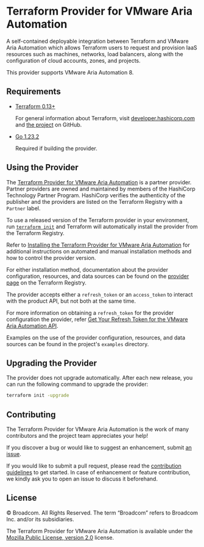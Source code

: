 <!--
© Broadcom. All Rights Reserved.
The term “Broadcom” refers to Broadcom Inc. and/or its subsidiaries.
SPDX-License-Identifier: BSD-2
-->

<!-- markdownlint-disable first-line-h1 no-inline-html -->

# Terraform Provider for VMware Aria Automation

A self-contained deployable integration between Terraform and VMware Aria Automation which allows Terraform users to request and provision IaaS resources such as machines, networks, load balancers, along with the configuration of cloud accounts, zones, and projects.

This provider supports VMware Aria Automation 8.

## Requirements

- [Terraform 0.13+][terraform-install]

  For general information about Terraform, visit [developer.hashicorp.com][terraform-install] and [the project][terraform-github] on GitHub.

- [Go 1.23.2][golang-install]

  Required if building the provider.

## Using the Provider

The [Terraform Provider for VMware Aria Automation](https://registry.terraform.io/providers/vmware/vra/latest) is a partner provider. Partner providers are owned and maintained by members of the HashiCorp Technology Partner Program. HashiCorp verifies the authenticity of the publisher and the providers are listed on the Terraform Registry with a `Partner` label.

To use a released version of the Terraform provider in your environment, run [`terraform init`](https://www.terraform.io/docs/commands/init.html) and Terraform will automatically install the provider from the Terraform Registry.

Refer to [Installing the Terraform Provider for VMware Aria Automation](docs/install_provider.md) for additional instructions on automated and manual installation methods and how to control the provider version.

For either installation method, documentation about the provider configuration, resources, and data sources can be found on the [provider page](https://registry.terraform.io/providers/vmware/vra/latest/docs) on the Terraform Registry.

The provider accepts either a `refresh_token` or an `access_token` to interact with the product API, but not both at the same time.

For more information on obtaining a `refresh_token` for the provider configuration the provider, refer [Get Your Refresh Token for the VMware Aria Automation API](docs/refresh_token.md).

Examples on the use of the provider configuration, resources, and data sources can be found in the project's `examples` directory.

## Upgrading the Provider

The provider does not upgrade automatically. After each new release, you can run the following command to upgrade the provider:

```bash
terraform init -upgrade
```

## Contributing

The Terraform Provider for VMware Aria Automation is the work of many contributors and the project team appreciates your help!

If you discover a bug or would like to suggest an enhancement, submit [an issue][provider-issues].

If you would like to submit a pull request, please read the [contribution guidelines][provider-contributing] to get started. In case of enhancement or feature contribution, we kindly ask you to open an issue to discuss it beforehand.

## License

© Broadcom. All Rights Reserved.
The term “Broadcom” refers to Broadcom Inc. and/or its subsidiaries.

The Terraform Provider for VMware Aria Automation is available under the [Mozilla Public License, version 2.0][provider-license] license.

[golang-install]: https://golang.org/doc/install
[provider-contributing]: CONTRIBUTING.md
[provider-issues]: https://github.com/vmware/terraform-provider-vra/issues/new/choose
[provider-license]: LICENSE
[terraform-install]: https://developer.hashicorp.com/terraform/install
[terraform-github]: https://github.com/hashicorp/terraform
